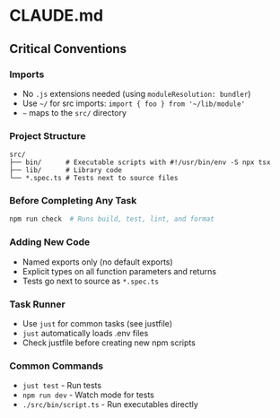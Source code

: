 # CLAUDE.md

## Critical Conventions

### Imports
- No `.js` extensions needed (using `moduleResolution: bundler`)
- Use `~/` for src imports: `import { foo } from '~/lib/module'`
- `~` maps to the `src/` directory

### Project Structure
```
src/
├── bin/      # Executable scripts with #!/usr/bin/env -S npx tsx
├── lib/      # Library code
└── *.spec.ts # Tests next to source files
```

### Before Completing Any Task
```bash
npm run check  # Runs build, test, lint, and format
```

### Adding New Code
- Named exports only (no default exports)
- Explicit types on all function parameters and returns
- Tests go next to source as `*.spec.ts`

### Task Runner
- Use `just` for common tasks (see justfile)
- `just` automatically loads .env files
- Check justfile before creating new npm scripts

### Common Commands
- `just test` - Run tests
- `npm run dev` - Watch mode for tests
- `./src/bin/script.ts` - Run executables directly